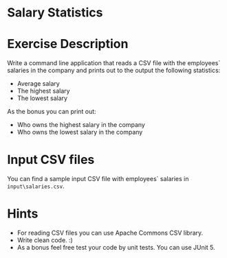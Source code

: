 # Salary Statistics

# Exercise Description

Write a command line application that reads a CSV file with the employees\` salaries in the company 
and prints out to the output the following statistics:  
* Average salary
* The highest salary
* The lowest salary

As the bonus you can print out:
* Who owns the highest salary in the company
* Who owns the lowest salary in the company

# Input CSV files
You can find a sample input CSV file with employees\` salaries in `input\salaries.csv`.

# Hints
* For reading CSV files you can use Apache Commons CSV library.
* Write clean code. :)
* As a bonus feel free test your code by unit tests. You can use JUnit 5.

